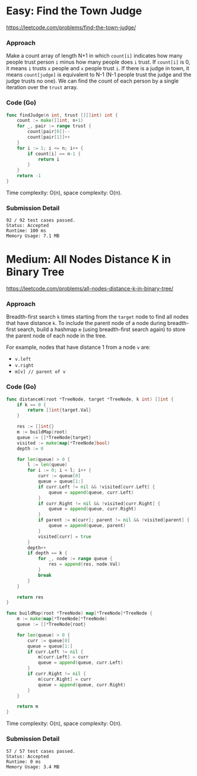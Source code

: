 # Easy: Find the Town Judge

https://leetcode.com/problems/find-the-town-judge/

### Approach

Make a count array of length N+1 in which `count[i]` indicates how many people trust person `i` minus how many people does `i` trust. If `count[i]` is 0, it means `i` trusts `x` people and `x` people trust `i`. If there is a judge in town, it means `count[judge]` is equivalent to N-1 (N-1 people trust the judge and the judge trusts no one). We can find the count of each person by a single iteration over the `trust` array.

### Code (Go)

```go
func findJudge(n int, trust [][]int) int {
	count := make([]int, n+1)
	for _, pair := range trust {
		count[pair[0]]--
		count[pair[1]]++
	}
	for i := 1; i <= n; i++ {
		if count[i] == n-1 {
			return i
		}
	}
	return -1
}
```

Time complexity: O(n), space complexity: O(n).

### Submission Detail

```
92 / 92 test cases passed.
Status: Accepted
Runtime: 100 ms
Memory Usage: 7.1 MB
```

# Medium: All Nodes Distance K in Binary Tree

https://leetcode.com/problems/all-nodes-distance-k-in-binary-tree/

### Approach

Breadth-first search `k` times starting from the `target` node to find all nodes that have distance `k`. To include the parent node of a node during breadth-first search, build a hashmap `m` (using breadth-first search again) to store the parent node of each node in the tree.

For example, nodes that have distance 1 from a node `v` are:
- `v.left`
- `v.right`
- `m[v] // parent of v`

### Code (Go)

```go
func distanceK(root *TreeNode, target *TreeNode, k int) []int {
	if k == 0 {
		return []int{target.Val}
	}

	res := []int{}
	m := buildMap(root)
	queue := []*TreeNode{target}
	visited := make(map[*TreeNode]bool)
	depth := 0

	for len(queue) > 0 {
		l := len(queue)
		for i := 0; i < l; i++ {
			curr := queue[0]
			queue = queue[1:]
			if curr.Left != nil && !visited[curr.Left] {
				queue = append(queue, curr.Left)
			}
			if curr.Right != nil && !visited[curr.Right] {
				queue = append(queue, curr.Right)
			}
			if parent := m[curr]; parent != nil && !visited[parent] {
				queue = append(queue, parent)
			}
			visited[curr] = true
		}
		depth++
		if depth == k {
			for _, node := range queue {
				res = append(res, node.Val)
			}
			break
		}
	}

	return res
}

func buildMap(root *TreeNode) map[*TreeNode]*TreeNode {
	m := make(map[*TreeNode]*TreeNode)
	queue := []*TreeNode{root}

	for len(queue) > 0 {
		curr := queue[0]
		queue = queue[1:]
		if curr.Left != nil {
			m[curr.Left] = curr
			queue = append(queue, curr.Left)
		}
		if curr.Right != nil {
			m[curr.Right] = curr
			queue = append(queue, curr.Right)
		}
	}

	return m
}
```

Time complexity: O(n), space complexity: O(n).

### Submission Detail

```
57 / 57 test cases passed.
Status: Accepted
Runtime: 0 ms
Memory Usage: 3.4 MB
```
